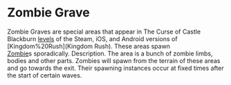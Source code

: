 # Zombie Grave

Zombie Graves are special areas that appear in The Curse of Castle Blackburn [levels](levels) of the Steam, iOS, and Android versions of [Kingdom%20Rush](Kingdom Rush). These areas spawn [Zombie](Zombie)s sporadically.
Description.
The area is a bunch of zombie limbs, bodies and other parts. Zombies will spawn from the terrain of these areas and go towards the exit. Their spawning instances occur at fixed times after the start of certain waves.